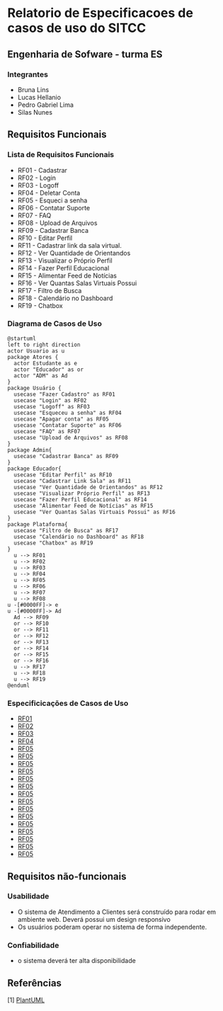 # Relatorio de Especificacoes de casos de uso do SITCC

## Engenharia de Sofware - turma ES

### Integrantes
- Bruna Lins
- Lucas Hellanio
- Pedro Gabriel Lima
- Silas Nunes

## Requisitos Funcionais

### Lista de Requisitos Funcionais

- RF01 - Cadastrar
- RF02 - Login
- RF03 - Logoff
- RF04 - Deletar Conta
- RF05 - Esqueci a senha
- RF06 - Contatar Suporte
- RF07 - FAQ
- RF08 - Upload de Arquivos
- RF09 - Cadastrar Banca
- RF10 - Editar Perfil
- RF11 - Cadastrar link da sala virtual.
- RF12 - Ver Quantidade de Orientandos
- RF13 - Visualizar o Próprio Perfil
- RF14 - Fazer Perfil Educacional
- RF15 - Alimentar Feed de Notícias
- RF16 - Ver Quantas Salas Virtuais Possui
- RF17 - Filtro de Busca
- RF18 - Calendário no Dashboard
- RF19 - Chatbox


### Diagrama de Casos de Uso

```plantuml
@startuml
left to right direction
actor Usuario as u
package Atores {
  actor Estudante as e
  actor "Educador" as or
  actor "ADM" as Ad
}
package Usuário {
  usecase "Fazer Cadastro" as RF01
  usecase "Login" as RF02
  usecase "Logoff" as RF03
  usecase "Esqueceu a senha" as RF04
  usecase "Apagar conta" as RF05
  usecase "Contatar Suporte" as RF06
  usecase "FAQ" as RF07
  usecase "Upload de Arquivos" as RF08
}
package Admin{
  usecase "Cadastrar Banca" as RF09
}
package Educador{
  usecase "Editar Perfil" as RF10
  usecase "Cadastrar Link Sala" as RF11
  usecase "Ver Quantidade de Orientandos" as RF12
  usecase "Visualizar Próprio Perfil" as RF13
  usecase "Fazer Perfil Educacional" as RF14
  usecase "Alimentar Feed de Notícias" as RF15
  usecase "Ver Quantas Salas Virtuais Possui" as RF16
}
package Plataforma{
  usecase "Filtro de Busca" as RF17
  usecase "Calendário no Dashboard" as RF18
  usecase "Chatbox" as RF19
}
  u --> RF01
  u --> RF02
  u --> RF03
  u --> RF04
  u --> RF05
  u --> RF06
  u --> RF07
  u --> RF08
u -[#0000FF]-> e
u -[#0000FF]-> Ad
  Ad --> RF09
  or --> RF10
  or --> RF11
  or --> RF12
  or --> RF13
  or --> RF14
  or --> RF15
  or --> RF16
  u --> RF17
  u --> RF18
  u --> RF19
@enduml
```

### Especificicações de Casos de Uso

- [RF01](UseCaseSpecifications/reqs_RF01.md)
- [RF02](UseCaseSpecifications/reqs_RF02.md)
- [RF03](UseCaseSpecifications/reqs_RF03.md)
- [RF04](UseCaseSpecifications/reqs_RF04.md)
- [RF05](UseCaseSpecifications/reqs_RF05.md)
- [RF05](UseCaseSpecifications/reqs_RF06.md)
- [RF05](UseCaseSpecifications/reqs_RF07.md)
- [RF05](UseCaseSpecifications/reqs_RF08.md)
- [RF05](UseCaseSpecifications/reqs_RF09.md)
- [RF05](UseCaseSpecifications/reqs_RF10.md)
- [RF05](UseCaseSpecifications/reqs_RF11.md)
- [RF05](UseCaseSpecifications/reqs_RF12.md)
- [RF05](UseCaseSpecifications/reqs_RF13.md)
- [RF05](UseCaseSpecifications/reqs_RF14.md)
- [RF05](UseCaseSpecifications/reqs_RF15.md)
- [RF05](UseCaseSpecifications/reqs_RF16.md)
- [RF05](UseCaseSpecifications/reqs_RF17.md)
- [RF05](UseCaseSpecifications/reqs_RF18.md)
- [RF05](UseCaseSpecifications/reqs_RF19.md)


## Requisitos não-funcionais

### Usabilidade

- O sistema de Atendimento a Clientes será construído para rodar em ambiente web. Deverá possui um design responsivo
- Os usuários poderam operar no sistema de forma independente.

### Confiabilidade

- o sistema deverá ter alta disponibilidade

## Referências

[1] [PlantUML](https://plantuml.com/)
